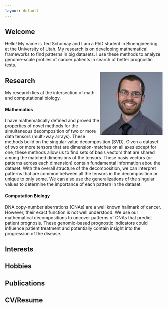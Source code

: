 ```yaml
---
layout: default
---
```


## Welcome
Hello! My name is Ted Schomay and I am a PhD student in Bioengineering at the University of Utah. My research is on developing mathematical frameworks to find patterns in big datasets. I use these methods to analyze genome-scale profiles of cancer patients in search of better prognostic tests.

<img align="right" src="/assets/images/Ted.jpg" height="202" width="200">

## Research
My research lies at the intersection of math and computational biology.

#### Mathematics
I have mathematically defined and proved the properties of novel methods for the simultaneous decomposition of two or more data tensors (multi-way arrays). These methods build on the singular value decomposition (SVD). Given a dataset of two or more tensors that are dimension-matches on all axes except for one, these methods allow us to find sets of basis vectors that are shared among the matched dimensions of the tensors. These basis vectors (or patterns across each dimension) contain fundamental information abou the dataset. With the overall structure of the decomposition, we can interpret patterns that are common between all the tensors in the decomposition or unique to only some. We can also use the generalizations of the singular values to determine the importance of each pattern in the dataset.

#### Computation Biology
DNA copy-number aberrations (CNAs) are a well known hallmark of cancer. However, their exact function is not well understood. We use our mathematical decompositions to uncover patterns of CNAs that predict patient prognosis. These genomic-based prognostic indicators could influence patient treatment and potentially contain insight into the progression of the disease. 

## Interests


## Hobbies

## Publications

## CV/Resume
